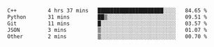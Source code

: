 <!--START_SECTION:waka-->

```txt
C++          4 hrs 37 mins   █████████████████████░░░░   84.65 %
Python       31 mins         ██▒░░░░░░░░░░░░░░░░░░░░░░   09.51 %
Git          11 mins         █░░░░░░░░░░░░░░░░░░░░░░░░   03.57 %
JSON         3 mins          ▒░░░░░░░░░░░░░░░░░░░░░░░░   01.07 %
Other        2 mins          ▒░░░░░░░░░░░░░░░░░░░░░░░░   00.70 %
```

<!--END_SECTION:waka-->

